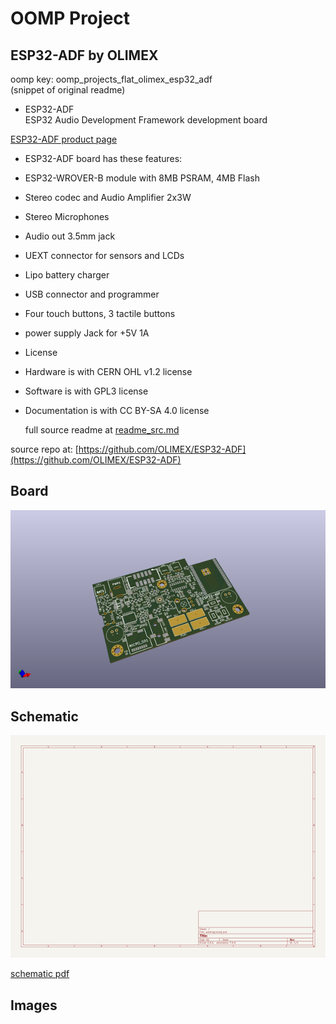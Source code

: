# OOMP Project  
## ESP32-ADF  by OLIMEX  
  
oomp key: oomp_projects_flat_olimex_esp32_adf  
(snippet of original readme)  
  
- ESP32-ADF  
ESP32 Audio Development Framework development board  
  
[ESP32-ADF product page](https://www.olimex.com/Products/IoT/ESP32/ESP32-ADF/)  
  
- ESP32-ADF board has these features:  
- ESP32-WROVER-B module with 8MB PSRAM, 4MB Flash  
- Stereo codec and Audio Amplifier 2x3W  
- Stereo Microphones  
- Audio out 3.5mm jack  
- UEXT connector for sensors and LCDs  
- Lipo battery charger  
- USB connector and programmer  
- Four touch buttons, 3 tactile buttons  
- power supply Jack for +5V 1A  
  
- License  
- Hardware is with CERN OHL v1.2 license  
- Software is with GPL3 license  
- Documentation is with CC BY-SA 4.0 license  
  
  
  full source readme at [readme_src.md](readme_src.md)  
  
source repo at: [https://github.com/OLIMEX/ESP32-ADF](https://github.com/OLIMEX/ESP32-ADF)  
## Board  
  
[![working_3d.png](working_3d_600.png)](working_3d.png)  
## Schematic  
  
[![working_schematic.png](working_schematic_600.png)](working_schematic.png)  
  
[schematic pdf](working_schematic.pdf)  
## Images  

